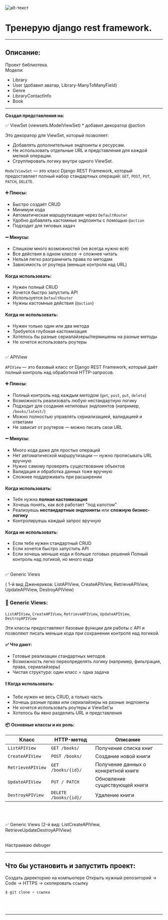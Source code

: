 ![alt-текст](https://github.com/HeyArtem/Rest-library_project/tree/main/notes/rest_framework.jpg "Baner")


# Тренерую django rest framework.

---




## Описание:
Проект библиотека.<br/>
Модели:
* Library
* User (добавил аватар, Library-ManyToManyField)
* Genre
* LibraryContactInfo
* Book
---


**Создал представления на:**

✅ ViewSet (viewsets.ModelViewSet)
    * добавил декоратор @action

Это декоратор для ViewSet, который позволяет:
+ Добавлять дополнительные эндпоинты к ресурсам.
+ Не использовать отдельные URL и представления для каждой мелкой операции.
+ Сгруппировать логику внутри одного ViewSet.


`ModelViewSet` — это класс Django REST Framework, который предоставляет полный набор стандартных операций: `GET`, `POST`, `PUT`, `PATCH`, `DELETE`.

#### ➕ Плюсы:
- Быстро создаёт CRUD
- Минимум кода
- Автоматическая маршрутизация через `DefaultRouter`
- Удобно добавлять кастомные эндпоинты с помощью `@action`
- Подходит для типовых задач

#### ➖ Минусы:
- Слишком много возможностей (не всегда нужно всё)
- Все действия в одном классе → сложнее читать
- Нельзя легко разграничить права по методам
- Зависимость от роутера (меньше контроля над URL)

#### Когда использовать:
- Нужен полный CRUD
- Хочется быстро запустить API
- Используется `DefaultRouter`
- Нужны кастомные действия (`@action`)

#### Когда не использовать:
- Нужен только один или два метода
- Требуется глубокая кастомизация
- Хотелось бы разные сериалайзеры/пермишены на разные методы
- Не хочется использовать роутеры
<br/><br/>

✅ APIView

`APIView` — это базовый класс от Django REST Framework, который даёт полный контроль над обработкой HTTP-запросов.

#### ➕ Плюсы:
- Полный контроль над каждым методом (`get`, `post`, `put`, `delete`)
- Возможность реализовать любую нестандартную логику
- Подходит для создания нетиповых эндпоинтов (например, `/books/latest/`)
- Можно полностью управлять сериализацией, валидацией и ответами
- Не зависит от роутеров — можно писать свои URL

#### ➖ Минусы:
- Много кода даже для простых операций
- Нет автоматической маршрутизации — нужно прописывать URL вручную
- Нужно самому проверять существование объектов
- Валидация и обработка данных тоже вручную
- Сложнее поддерживать при расширении

#### Когда использовать:
- Тебе нужна **полная кастомизация**
- Хочешь понять, как всё работает "под капотом"
- Реализуешь **нестандартные эндпоинты** или **сложную бизнес-логику**
- Контролируешь каждый запрос вручную

#### Когда не использовать:
- Если тебе нужен стандартный CRUD
- Если хочется быстро запустить API
- Если хочешь меньше кода и больше готовых решений
Полный контроль над логикой, но много кода
<br/><br/>

✅ Generic Views

( 1-й вид Дженериков: ListAPIView, CreateAPIView, RetrieveAPIView, UpdateAPIView, DestroyAPIView)

### 🧱 Generic Views:
`ListAPIView`, `CreateAPIView`, `RetrieveAPIView`, `UpdateAPIView`, `DestroyAPIView`

Эти классы предоставляют базовые функции для работы с API и позволяют писать меньше кода при сохранении контроля над логикой.

#### ✅ Что дают:
- Готовые реализации стандартных методов
- Возможность легко переопределять логику (например, фильтрация, права, сериалайзеры)
- Чистая структура: один класс = одна задача

#### ❗ Когда использовать:
- Тебе нужен не весь CRUD, а только часть
- Хочешь разные права или сериалайзеры на разные эндпоинты
- Не хочется использовать роутеры и ViewSet’ы
- Хотелось бы явно разделить URL и представления

#### 📦 Основные классы и их роль:

| Класс               | HTTP-метод             | Описание                             |
|---------------------|------------------------|--------------------------------------|
| `ListAPIView`       | `GET /books/`          | Получение списка книг                |
| `CreateAPIView`     | `POST /books/`         | Создание новой книги                 |
| `RetrieveAPIView`   | `GET /books/{id}/`     | Получение данных о конкретной книге   |
| `UpdateAPIView`     | `PUT / PATCH`         | Обновление существующей книги         |
| `DestroyAPIView`    | `DELETE /books/{id}/`  | Удаление книги                       |
<br/><br/>

✅ Generic Views (2-й вид: ListCreateAPIView, RetrieveUpdateDestroyAPIView)
<br/><br/>






Настраиваю debuger


<hr>




## Что бы установить и запустить проект:
Создать директорию на компьютере
Открыть нужный репозиторий -> Code -> HTTPS -> скопировать ссылку
```python
$ git clone + ссылка
```

<br/><br/>
<hr>
